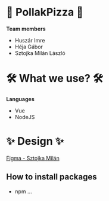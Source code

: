 # 🍕 PollakPizza 🍕

**Team members**
- Huszár Imre
- Héja Gábor
- Sztojka Milán László

# 🛠️ What we use? 🛠️
**Languages**
- Vue
- NodeJS

# ✨ Design ✨
[Figma - Sztojka Milán](https://www.figma.com/design/3cn4MyvbE0Tu59KtHSmrFr/Untitled?node-id=0-1&t=pQlUZ96SUX6tvnaB-1)

## How to install packages
- npm ...

